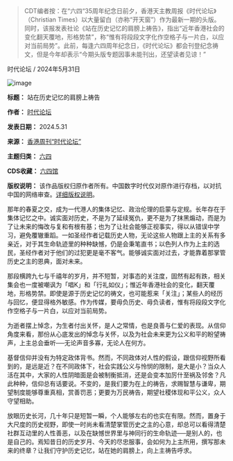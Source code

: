 
> CDT编者按：在“六四“35周年纪念日前夕，香港天主教周报《时代论坛》（Christian Times）以大量留白（亦称“开天窗”）作为最新一期的头版。同时，该报发表社论《站在历史记忆的肩膀上祷告》，指出“近年香港社会的变化翻天覆地，形格势禁”，称“惟有将段段文字化作空格子与一片白，以应对当前局势”。此前，每逢六四周年纪念日，《时代论坛》都会刊登纪念祷文，但是今年却表示“今期头版专题因事未能刊出，还望读者见谅！”


时代论坛 / 2024年5月31日


![image](https://chinadigitaltimes.net/chinese/files/2024/06/jack-anstey-HtUBBdNDxpQ-unsplash-1.jpg)




**标题：** 站在历史记忆的肩膀上祷告  

**作者：** [时代论坛](https://chinadigitaltimes.net/space/时代论坛)  

**发表日期：** 2024.5.31  

**来源：** [香港周刊“时代论坛”](https://web.archive.org/web/https://christiantimes.org.hk/Common/Reader/News/ShowNews.jsp?Nid=174533&Pid=102&Version=0&Cid=2142&Charset=big5_hkscs)  

**主题归类：** [六四](https://chinadigitaltimes.net/space/六四)  

**CDS收藏：** [六四馆](https://chinadigitaltimes.net/space/%E5%85%AD%E5%9B%9B%E9%A6%86)  

**版权说明：** 该作品版权归原作者所有。中国数字时代仅对原作进行存档，以对抗中国的网络审查。[详细版权说明](https://chinadigitaltimes.net/chinese/copyright)。


那年的春夏之交，成为一代港人的集体记忆、政治伦理的启蒙与定规。长年存在于集体记忆之中。诚实面对历史，不是为了延续冤仇，更不是为了抹黑煽动，而是为了让未来的悔改与复和有根有基；也为了让社会能够正视事实，得以从错误中学习，避免覆辙重蹈。一如圣经作者记载历史人物，无论这些人物跟上主的关系有多亲近，对于其生命轨迹里的种种缺憾，仍是会秉笔直书；以色列人作为上主的选民，圣经作者对于他们的过犯更是毫不客气。能够诚实面对过去，才能靠着那掌管历史之主的恩典，面对未来。


那段横跨九七与千禧年的岁月，并不短暂，对事态的关注度，固然有起有跌，相关集会也一度被嘲讽为「唱K」和「行礼如仪」；惟近年香港社会的变化，翻天覆地，形格势禁。即使是源于历史记忆的祷文，也可能惹来「关注」；某些人的经历与回忆，便显得格外敏感。作为传媒，要毋负历史、毋负读者，惟有将段段文字化作空格子与一片白，以应对当前局势。


为逝者摆上悼念，为生者付出关怀，是人之常情，也是良善与仁爱的表现。从信仰角度来看，那份从心底发出的悼念与关怀，以及为社会未来更为公义和平的盼望祷声，上主总会垂听──无论声音多寡，无论人在何方。


基督信仰并没有为特定政体背书。然而，不同政体对人性的假设，跟信仰视野所看到的，是远是近？在不同政体下，社会实践公义与怜悯的限制，是大是小？当众人活在其中，大家的人性阴暗面是会被制衡抵消，还是会变本加厉什至祸及邻舍？凡此种种，信仰总有话要说。不变的，是我们要为在上的祷告，求赐智慧与谦卑，期望制度能够尊重真相，赏善罚恶；更要为万民祷告，期望社稷体现和平公义，众人守望相助。


放眼历史长河，几十年只是短暂一瞬，个人能够左右的也实在有限。然而，置身于大尺度的历史视野，即使一时尚未看清楚掌管历史之主的心意，却总可以看得清楚社群互动里的人性善恶，以及在缺憾世界里与神同行的生命轨迹──是别人的，也是自己的。焉知昔日的历史岁月、今天的尽忠服事，会如何为上主所用，撰写那未来的终章？让我们守护历史记忆，站在她的肩膀上，向上主祷告呼求。

